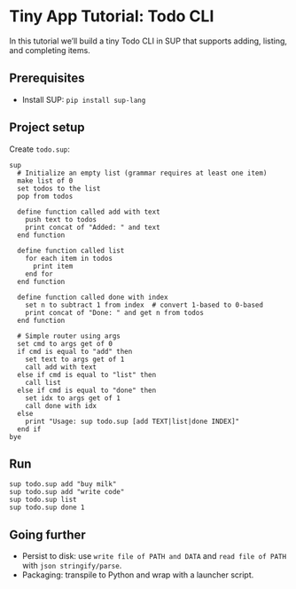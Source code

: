 Tiny App Tutorial: Todo CLI
===========================

In this tutorial we’ll build a tiny Todo CLI in SUP that supports adding, listing, and completing items.

Prerequisites
-------------
- Install SUP: `pip install sup-lang`

Project setup
-------------
Create `todo.sup`:
```
sup
  # Initialize an empty list (grammar requires at least one item)
  make list of 0
  set todos to the list
  pop from todos

  define function called add with text
    push text to todos
    print concat of "Added: " and text
  end function

  define function called list
    for each item in todos
      print item
    end for
  end function

  define function called done with index
    set n to subtract 1 from index  # convert 1-based to 0-based
    print concat of "Done: " and get n from todos
  end function

  # Simple router using args
  set cmd to args get of 0
  if cmd is equal to "add" then
    set text to args get of 1
    call add with text
  else if cmd is equal to "list" then
    call list
  else if cmd is equal to "done" then
    set idx to args get of 1
    call done with idx
  else
    print "Usage: sup todo.sup [add TEXT|list|done INDEX]"
  end if
bye
```

Run
---
```
sup todo.sup add "buy milk"
sup todo.sup add "write code"
sup todo.sup list
sup todo.sup done 1
```

Going further
-------------
- Persist to disk: use `write file of PATH and DATA` and `read file of PATH` with `json stringify/parse`.
- Packaging: transpile to Python and wrap with a launcher script.


